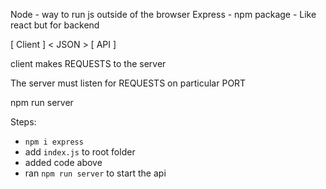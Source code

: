 Node - way to run js outside of the browser
Express - npm package - Like react but for backend

[ Client ] < JSON > [ API ]

client makes REQUESTS to the server

The server must listen for REQUESTS on particular PORT

npm run server

Steps:

-   `npm i express`
-   add `index.js` to root folder
-   added code above
-   ran `npm run server` to start the api